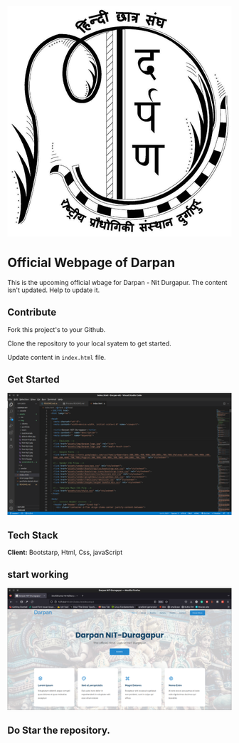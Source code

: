 
![Logo](assets/img/darpan-logo.jpg)


# Official Webpage of Darpan 

This is the upcoming official wbage for Darpan - Nit Durgapur. The content isn't updated. Help to update it.



## Contribute


Fork this project's to your Github.

Clone the repository to your local syatem to get started.

Update content in `index.html` file.



## Get Started

![App Screenshot](assets/img/Screenshot.png)


## Tech Stack

**Client:** Bootstarp, Html, Css, javaScript




## start working

![App Screenshot](assets/img/screenshot-2.png)

## Do Star the repository.
